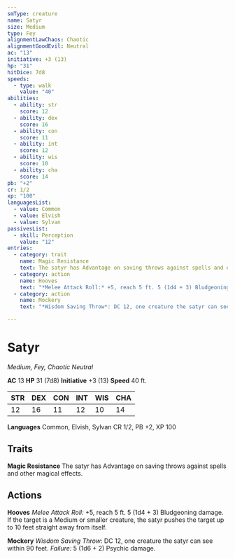 ```yaml
---
smType: creature
name: Satyr
size: Medium
type: Fey
alignmentLawChaos: Chaotic
alignmentGoodEvil: Neutral
ac: "13"
initiative: +3 (13)
hp: "31"
hitDice: 7d8
speeds:
  - type: walk
    value: "40"
abilities:
  - ability: str
    score: 12
  - ability: dex
    score: 16
  - ability: con
    score: 11
  - ability: int
    score: 12
  - ability: wis
    score: 10
  - ability: cha
    score: 14
pb: "+2"
cr: 1/2
xp: "100"
languagesList:
  - value: Common
  - value: Elvish
  - value: Sylvan
passivesList:
  - skill: Perception
    value: "12"
entries:
  - category: trait
    name: Magic Resistance
    text: The satyr has Advantage on saving throws against spells and other magical effects.
  - category: action
    name: Hooves
    text: "*Melee Attack Roll:* +5, reach 5 ft. 5 (1d4 + 3) Bludgeoning damage. If the target is a Medium or smaller creature, the satyr pushes the target up to 10 feet straight away from itself."
  - category: action
    name: Mockery
    text: "*Wisdom Saving Throw*: DC 12, one creature the satyr can see within 90 feet. *Failure:*  5 (1d6 + 2) Psychic damage."

---
```


# Satyr
*Medium, Fey, Chaotic Neutral*

**AC** 13
**HP** 31 (7d8)
**Initiative** +3 (13)
**Speed** 40 ft.

| STR | DEX | CON | INT | WIS | CHA |
| --- | --- | --- | --- | --- | --- |
| 12 | 16 | 11 | 12 | 10 | 14 |

**Languages** Common, Elvish, Sylvan
CR 1/2, PB +2, XP 100

## Traits

**Magic Resistance**
The satyr has Advantage on saving throws against spells and other magical effects.

## Actions

**Hooves**
*Melee Attack Roll:* +5, reach 5 ft. 5 (1d4 + 3) Bludgeoning damage. If the target is a Medium or smaller creature, the satyr pushes the target up to 10 feet straight away from itself.

**Mockery**
*Wisdom Saving Throw*: DC 12, one creature the satyr can see within 90 feet. *Failure:*  5 (1d6 + 2) Psychic damage.
